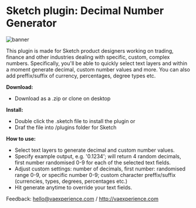 # Sketch plugin: Decimal Number Generator

<img style="" src="https://github.com/vaexperience/sketch-plugin-decimal-number-generator/blob/master/DecimalNumber%20Generator.sketchplugin/Contents/Resources/web-ui/img/logo.png" alt="banner"/>

This plugin is made for Sketch product designers working on trading, finance and other industries dealing with specific, custom, complex numbers. Specifically, you'll be able to quickly select text layers and within a moment generate decimal, custom number values and more. You can also add preffix/suffix of currency, percentages, degree types etc.

<b>Download:</b>
- Download as a .zip or clone on desktop

<b>Install:</b>
- Double click the .sketch file to install the plugin
or
- Draf the file into /plugins folder for Sketch

<b>How to use:</b>
- Select text layers to generate decimal and custom number values.
- Specify example output, e.g. '0.1234'; will return 4 random decimals, first number randomised 0-9 for each of the selected text fields.
- Adjust custom settings: number of decimals, first number: randomised range 0-9, or specific number 0-9; custom character preffix/suffix (currencies, types, degrees, percentages etc.)
- Hit generate anytime to override your text fields.


Feedback: 
hello@vaexperience.com / http://vaexperience.com
